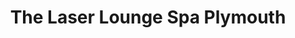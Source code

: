 ---
title: "The Laser Lounge Spa Plymouth"
url: /plymouth/the-laser-lounge-spa-plymouth/
shop: beauty
---
